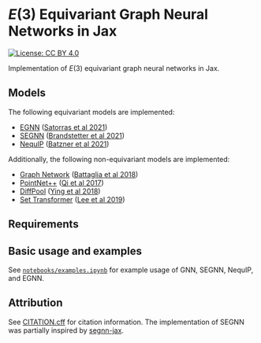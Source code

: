 # $E(3)$ Equivariant Graph Neural Networks in Jax

[![License: CC BY 4.0](https://img.shields.io/badge/License-CC--4.0--BY-red.svg)](https://creativecommons.org/licenses/by/4.0/deed.en)

Implementation of $E(3)$ equivariant graph neural networks in Jax.

## Models

The following equivariant models are implemented:

- [EGNN](./models/egnn.py) ([Satorras et al 2021](https://arxiv.org/abs/2102.09844))
- [SEGNN](./models/segnn.py) ([Brandstetter et al 2021](https://arxiv.org/abs/2110.02905))
- [NequIP](./models/nequip.py) ([Batzner et al 2021](https://arxiv.org/abs/2101.03164))

Additionally, the following non-equivariant models are implemented:

- [Graph Network](./models/gnn.py) ([Battaglia et al 2018](https://arxiv.org/abs/1806.01261))
- [PointNet++](./models/pointnet.py) ([Qi et al 2017](https://arxiv.org/abs/1706.02413))
- [DiffPool](./models/diffpool.py) ([Ying et al 2018](https://arxiv.org/abs/1806.08804))
- [Set Transformer](./models/transformer.py) ([Lee et al 2019](https://arxiv.org/abs/1810.00825))

## Requirements

## Basic usage and examples

See [`notebooks/examples.ipynb`](./notebooks/examples.ipynb) for example usage of GNN, SEGNN, NequIP, and EGNN.

## Attribution

See [CITATION.cff](./CITATION.cff) for citation information. The implementation of SEGNN was partially inspired by [segnn-jax](https://github.com/gerkone/segnn-jax).